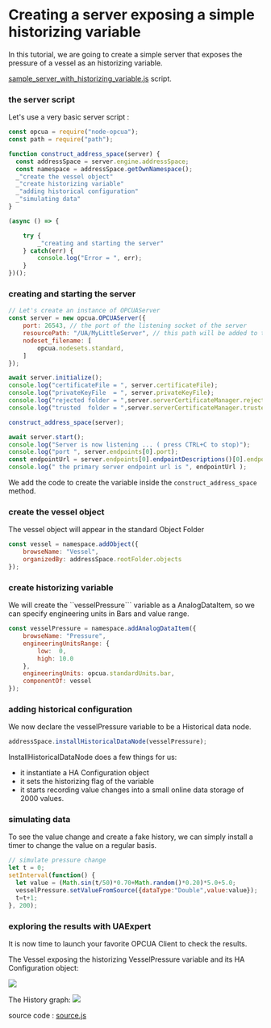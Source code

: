 
# Creating a server exposing a simple historizing variable

In this tutorial, we are going to create a simple server that
exposes the pressure of a vessel as an historizing variable.

[sample_server_with_historizing_variable.js](#the-server-script "save:") script.

### the server script

Let's use a very basic server script :

``` javascript
const opcua = require("node-opcua");
const path = require("path");

function construct_address_space(server) {
  const addressSpace = server.engine.addressSpace;
  const namespace = addressSpace.getOwnNamespace();
  _"create the vessel object"
  _"create historizing variable"
  _"adding historical configuration"
  _"simulating data"
}

(async () => {

    try {
        _"creating and starting the server"
    } catch(err) {
        console.log("Error = ", err);
    }
})();
```

### creating and starting the server

```javascript
// Let's create an instance of OPCUAServer
const server = new opcua.OPCUAServer({
    port: 26543, // the port of the listening socket of the server
    resourcePath: "/UA/MyLittleServer", // this path will be added to the endpoint resource name
    nodeset_filename: [
        opcua.nodesets.standard,
    ]
});

await server.initialize();
console.log("certificateFile = ", server.certificateFile);
console.log("privateKeyFile  = ", server.privateKeyFile);
console.log("rejected folder = ",server.serverCertificateManager.rejectedFolder);
console.log("trusted  folder = ",server.serverCertificateManager.trustedFolder);

construct_address_space(server);

await server.start();
console.log("Server is now listening ... ( press CTRL+C to stop)");
console.log("port ", server.endpoints[0].port);
const endpointUrl = server.endpoints[0].endpointDescriptions()[0].endpointUrl;
console.log(" the primary server endpoint url is ", endpointUrl );
```

We add the code to create the variable inside the ```construct_address_space``` method.

### create the vessel object

The vessel object will appear in the standard Object Folder

``` javascript
const vessel = namespace.addObject({
    browseName: "Vessel",
    organizedBy: addressSpace.rootFolder.objects
});

```

### create historizing variable

We will create  the ``vesselPressure``` variable as a AnalogDataItem, so we can specify
engineering  units in Bars and value range.

``` javascript
const vesselPressure = namespace.addAnalogDataItem({
    browseName: "Pressure",
    engineeringUnitsRange: {
        low:  0,
        high: 10.0
    },
    engineeringUnits: opcua.standardUnits.bar,
    componentOf: vessel
});
```

### adding historical configuration

We now declare the vesselPressure variable to be a Historical data node.

``` javascript
addressSpace.installHistoricalDataNode(vesselPressure);
```

InstallHistoricalDataNode does a few things for us:
  * it instantiate a HA Configuration object
  * it sets the historizing flag of the variable
  * it starts recording value changes into a small online data storage of 2000 values.

### simulating data

To see the value change and create a fake history, we can simply install a timer
to change the value on a regular basis.

```javascript
// simulate pressure change
let t = 0;
setInterval(function() {
  let value = (Math.sin(t/50)*0.70+Math.random()*0.20)*5.0+5.0;
  vesselPressure.setValueFromSource({dataType:"Double",value:value});
  t=t+1;
}, 200);

```

### exploring the results with UAExpert

It is now time to launch your favorite OPCUA Client to check the results.

The Vessel exposing the historizing VesselPressure variable and its HA Configuration object:

![](images/image1.png)

The History graph:
![](images/image2.png)

source code : [source.js](./sample_server_with_historizing_variable.js)
